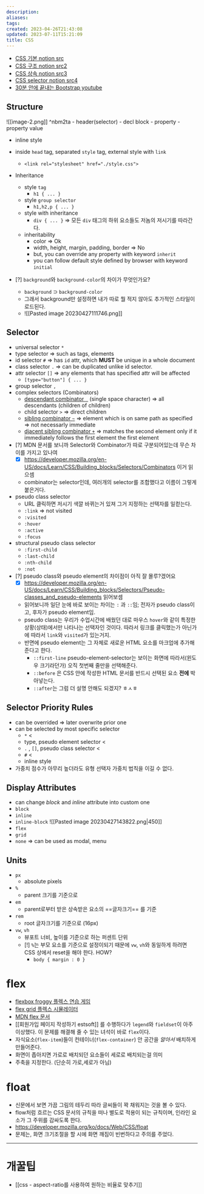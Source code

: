 ```yaml
---
description:
aliases: 
tags: 
created: 2023-04-26T21:43:08
updated: 2023-07-11T15:21:09
title: CSS
---
```

- [CSS 기본 notion src](https://paullabworkspace.notion.site/CSS-bce6b95b464d4c978b3de1e60eb32d6e)
- [CSS 구조 notion src2](https://paullabworkspace.notion.site/CSS-63885a03f5c740d1952a709faacceb93)
- [CSS 상속 notion src3](https://paullabworkspace.notion.site/CSS-edb06c0a7b0d4a519375a68c2a56d5c7)
- [CSS selector notion src4](https://paullabworkspace.notion.site/CSS-70052fc35e734f4a86f0d4d4f85090f2)
- [30분 안에 끝내는 Bootstrap youtube](https://youtu.be/2znzBerWyWU)
## Structure
![[image-2.png]] ^nbm2ta
	- header(selector)
	- decl block
	- property
	- property value
- inline style
- inside `head` tag, separated `style` tag, external style with `link` 
	- `<link rel="stylesheet" href="./style.css">`
- Inheritance
	- style `tag`
		- `h1 { ... }`
	- style `group selector`
		- `h1,h2,p { ... }`
	- style with inheritance
		- `div { ... }` => 모든 `div` 태그의 하위 요소들도 저놈의 저시기를 따라간다.
	- inheritability
		- color => Ok
		- width, height, margin, padding, border => No
		- but, you can override any property with keyword `inherit`
		- you can follow default style defined by browser with keyword `initial`

- [?] `background`와 `background-color`의 차이가 무엇인가요?
	- `background` $\supset$ `background-color` 
	- 그래서 background만 설정하면 내가 따로 뭘 적지 않아도 추가적인 스타일이 로드된다.  
	- ![[Pasted image 20230427111746.png]] 

## Selector
- universal selector `*`
- type selector => such as tags, elements
- id selector `#` => has `id` attr, which **MUST** be unique in a whole document
- class selector `.` => can be duplicated unlike id selector.
- attr selector `[]` => any elements that has specified attr will be affected
	- `[type="button"] { ... }`
- group selector `,` 
- complex selectors (Combinators)
	- [descendant combinator ` `](https://developer.mozilla.org/en-US/docs/Web/CSS/Descendant_combinator) (single space character) => all descendants (children of children)
	- child selector `>` => direct children
	- [sibling combinator `~`](https://developer.mozilla.org/en-US/docs/Web/CSS/General_sibling_combinator) => element which is on same path as specified => not necessarly immediate
	- [djacent sibling combinator `+`](https://developer.mozilla.org/en-US/docs/Web/CSS/Adjacent_sibling_combinator) => matches the second element only if it immediately follows the first element the first element
- [?] MDN 문서를 보니까 Selector와 Combinator가 따로 구분되어있는데 무슨 차이를 가지고 있나여
	- [x] https://developer.mozilla.org/en-US/docs/Learn/CSS/Building_blocks/Selectors/Combinators 이거 읽으셈
	- combinator는 selector인데, 여러개의 selector를 조합했다고 이름이 그렇게 붙은거다.
- pseudo class selector
	- URL 클릭하면 저시기 색깔 바뀌는거 있져 그거 지정하는 선택자를 일컫는다.
	- `:link` => not visited
	- `:visited`
	- `:hover` 
	- `:active`
	- `:focus`
- structural pseudo class selector
	- `:first-child`
	- `:last-child`
	- `:nth-child`
	- `:not`
- [?] pseudo class와 pseudo element의 차이점이 아직 잘 몰루?겠어요
	- [x] https://developer.mozilla.org/en-US/docs/Learn/CSS/Building_blocks/Selectors/Pseudo-classes_and_pseudo-elements 읽어보셈
	- 읽어보니까 일단 눈에 바로 보이는 차이는 `:` 과 `::`임; 전자가 pseudo class이고, 후자가 pseudo element임.
	- pseudo class는 우리가 수업시간에 배웠던 대로 마우스 `hover`와 같이 특정한 상황(상태)에서만 나타나는 선택자인 것이다. 따라서 링크를 클릭했는가 아닌가에 따라서 `link`와 `visited`가 있는거지.
	- 반면에 pseudo element는 그 자체로 새로운 HTML 요소를 마크업에 추가해준다고 한다.
		- `::first-line` pseudo-element-selector는 보이는 화면에 따라서(윈도우 크기라던가) 오직 첫번째 줄만을 선택해준다.
		- `::before` 은 CSS 안에 작성한 HTML 문서를 반드시 선택된 요소 **전에** 박아넣는다.
		- `::after`는 그럼 더 설명 안해도 되겠지? ㅎㅅㅎ


## Selector Priority Rules
- can be overrided => later overwrite prior one
- can be selected by most specific selector
	- `*` $\lt$ 
	- type, pseudo element selector $\lt$ 
	- `.` , `[]`, pseudo class selector $\lt$ 
	- `#` $\lt$
	- inline style
- 가중치 점수가 아무리 높더라도 유형 선택자 가중치 법칙을 이길 수 없다.

## Display Attributes
- can change *block* and *inline* attribute into custom one
- `block`
- `inline`
- `inline-block`
![[Pasted image 20230427143822.png|450]]
- `flex`
- `grid`
- `none` => can be used as modal, menu

## Units
- `px`
	- absolute pixels
- `%`
	- parent 크기를 기준으로
- `em`
	- parent로부터 받은 상속받은 요소의 ==글자크기== 를 기준
- `rem`
	- root 글자크기를 기준으로 (16px)
- `vw`, `vh`
	- 뷰포트 너비, 높이를 기준으로 하는 퍼센트 단위
	- [!] `%`는 부모 요소를 기준으로 설정이되기 때문에 `vw`, `vh`와 동일하게 하려면 CSS 상에서 reset을 해야 한다. HOW?
		-  `body { margin : 0 }`


# flex
- [flexbox froggy 플렉스 연습 게임](https://flexboxfroggy.com/#ko)
- [flex grid 플렉스 시뮬레이터](https://flexngrid.com/)
- [MDN flex 문서](https://developer.mozilla.org/ko/docs/Learn/CSS/CSS_layout/Flexbox)
- [[회원가입 페이지 작성하기 estsoft]] 를 수행하다가 `legend`와 `fieldset`이 아주 이상했다. 이 문제를 해결해 줄 수 있는 녀석이 바로 `flex`이다.
- 자식요소(`flex-item`)들이 컨테이너(`flex-container`) 안 공간을 *알아서* 배치하게 만들어준다.
- 화면이 좁아지면 가로로 배치되던 요소들이 세로로 배치되는걸 의미
- 주축을 지정한다. (단순히 가로,세로가 아님)

# float
- 신문에서 보면 가끔 그림의 테두리 따라 글씨들이 꽉 채워지는 것을 볼 수 있다. 
- flow처럼 흐르는 CSS 문서의 규칙을 떠나 별도로 적용이 되는 규칙이며, 인라인 요소가 그 주위를 감싸도록 한다.
- https://developer.mozilla.org/ko/docs/Web/CSS/float
- 문제는, 화면 크기조절을 할 시에 화면 깨짐이 빈번하다고 주의를 주었다.



---

# 개꿀팁
- [[css - aspect-ratio를 사용하여 원하는 비율로 맞추기]]